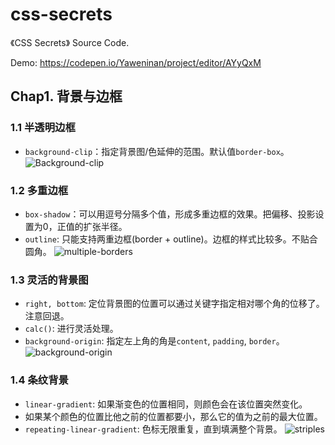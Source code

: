 # css-secrets

《CSS Secrets》 Source Code.

Demo: https://codepen.io/Yaweninan/project/editor/AYyQxM

## Chap1. 背景与边框

### 1.1 半透明边框
  - `background-clip`：指定背景图/色延伸的范围。默认值`border-box`。
![Background-clip](http://p197ycwdx.bkt.clouddn.com/background-clip.png)

### 1.2 多重边框
  - `box-shadow`：可以用逗号分隔多个值，形成多重边框的效果。把偏移、投影设置为0，正值的扩张半径。
  - `outline`: 只能支持两重边框(border + outline)。边框的样式比较多。不贴合圆角。
![multiple-borders](http://p197ycwdx.bkt.clouddn.com/multiple-borders.png)

### 1.3 灵活的背景图
  - `right, bottom`: 定位背景图的位置可以通过关键字指定相对哪个角的位移了。注意回退。
  - `calc()`: 进行灵活处理。
  - `background-origin`: 指定左上角的角是`content`, `padding`, `border`。
![background-origin](http://p197ycwdx.bkt.clouddn.com/background-origin.png)
  

### 1.4 条纹背景
  - `linear-gradient`: 如果渐变色的位置相同，则颜色会在该位置突然变化。
  - 如果某个颜色的位置比他之前的位置都要小，那么它的值为之前的最大位置。
  - `repeating-linear-gradient`: 色标无限重复，直到填满整个背景。
![striples](http://p197ycwdx.bkt.clouddn.com/striples.png)
  